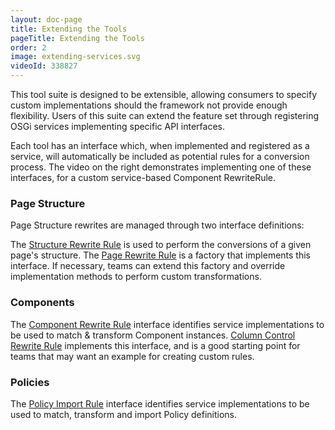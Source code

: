 ```yaml
---
layout: doc-page
title: Extending the Tools
pageTitle: Extending the Tools
order: 2
image: extending-services.svg
videoId: 338827
---
```


This tool suite is designed to be extensible, allowing consumers to specify custom implementations should the framework not provide enough flexibility. Users of this suite can extend the feature set through registering OSGi services implementing specific API interfaces.

Each tool has an interface which, when implemented and registered as a service, will automatically be included as potential rules for a conversion process. The video on the right demonstrates implementing one of these interfaces, for a custom service-based Component RewriteRule.


### Page Structure

Page Structure rewrites are managed through two interface definitions:

The <a href="{{ site.baseurl}}/apidocs/com/adobe/aem/modernize/structure/StructureRewriteRule.html">Structure Rewrite Rule</a> is used to perform the conversions of a given page's structure. The <a href="{{ site.baseurl}}/apidocs/com/adobe/aem/modernize/structure/rule/PageRewriteRule.html">Page Rewrite Rule</a> is a factory that implements this interface. If necessary, teams can extend this factory and override implementation methods to perform custom transformations.

### Components

The <a href="{{ site.baseurl }}/apidocs/com/adobe/aem/modernize/component/ComponentRewriteRule.html">Component Rewrite Rule</a> interface identifies service implementations to be used to match & transform Component instances. <a href="{{ site.baseurl }}/apidocs/com/adobe/aem/modernize/component/rule/ColumnControlRewriteRule.html">Column Control Rewrite Rule</a> implements this interface, and is a good starting point for teams that may want an example for creating custom rules.


### Policies

The <a href="{{ site.baseurl }}/apidocs/com/adobe/aem/modernize/policy/PolicyImportRule.html">Policy Import Rule</a> interface identifies service implementations to be used to match, transform and import Policy definitions. 


